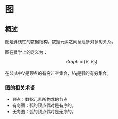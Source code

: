 # 图

## 概述

图是非线性的数据结构，数据元素之间呈现多对多的关系。

图在数学上的定义为：

$$
Graph=(V,V_R)
$$

在公式中$V$是顶点的有穷非空集合，$V_R$是弧的有穷集合。

### 图的相关术语

* 顶点：数据元素所构成的节点
* 有向图：弧的顶点偶对是有序的。
* 无向图：弧的顶点偶对是无序的。
